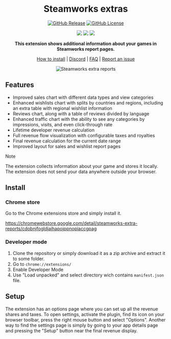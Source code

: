 <div align="center">

# Steamworks extras
[![GitHub Release][github_release_badge]][github_release_link]
[![GitHub License][github_license_badge]][github_license_link]

[![][chrome_ext_badge]][chrome_ext_link]
[![][chrome_store_rating_badge]][chrome_ext_link]
[![][chrome_store_users_badge]][chrome_ext_link]

**This extension shows additional information about your games in Steamworks report pages.**

[How to install](https://github.com/Flakky/steamworks-extras/wiki/How-to-install) | [Discord](https://discord.gg/zmpUPnP4BM) | [FAQ](https://github.com/Flakky/steamworks-extras/wiki/FAQ) | [Report an issue](https://github.com/Flakky/steamworks-extras/issues)

![Steamworks extra reports](assets/AppDetailsScreenshot.jpg)
</div>

## Features
- Improved sales chart with different data types and view categories
- Enhanced wishlists chart with splits by countries and regions, including an extra table with regional wishlist information
- Reviews chart, along with a table of reviews divided by language
- Enhanced traffic chart with the ability to see any categories by impressions, visits, and even click-through rate
- Lifetime developer revenue calculation
- Full revenue flow visualization with configurable taxes and royalties
- Final revenue calculation for the current date range
- Improved layout for sales and wishlist report pages

> [!NOTE]
> The extension collects information about your game and stores it locally. The extension does not send your data anywhere outside your browser.

## Install

### Chrome store
Go to the Chrome extensions store and simply install it.

https://chromewebstore.google.com/detail/steamworks-extra-reports/cdobnjfogldjaihapojppnopiaccgpag

### Developer mode

1. Clone the repository or simply download it as a zip archive and extract it to some folder.
2. Go to `chrome://extensions/`
3. Enable Developer Mode
4. Use "Load unpacked" and select directory wich contains `manifest.json` file.

## Setup

The extension has an options page where you can set up all the revenue shares and taxes. To open settings, activate the plugin, find its icon on your browser toolbar, press the right mouse button and select "Options". Another way to find the settings page is simply by going to your app details page and pressing the "Setup" button near the final revenue display.

<!-- Links for readme -->

[github_license_badge]: https://img.shields.io/github/license/Flakky/steamworks-dev-chrome-ext
[github_license_link]: https://github.com/Flakky/steamworks-dev-chrome-ext/blob/main/LICENSE

[github_release_badge]: https://img.shields.io/github/v/release/Flakky/steamworks-dev-chrome-ext
[github_release_link]: https://github.com/Flakky/steamworks-dev-chrome-ext/releases

[chrome_ext_badge]: https://img.shields.io/badge/Chrome_Extension-test
[chrome_ext_link]: https://chromewebstore.google.com/detail/steamworks-extra-reports/cdobnjfogldjaihapojppnopiaccgpag

[chrome_store_rating_badge]: https://img.shields.io/chrome-web-store/rating/cdobnjfogldjaihapojppnopiaccgpag
[chrome_store_users_badge]: https://img.shields.io/chrome-web-store/users/cdobnjfogldjaihapojppnopiaccgpag

